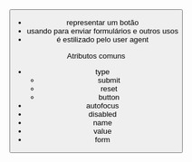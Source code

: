 <button>

- representar um botão
- usando para enviar formulários e outros usos
- é estilizado pelo user agent

Atributos comuns
- type
    - submit
    - reset
    - button
- autofocus
- disabled
- name
- value
- form
